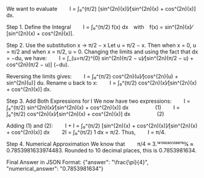 We want to evaluate
  I = ∫₀^(π/2) [sin^(2n)(x)]⁄[sin^(2n)(x) + cos^(2n)(x)] dx.

Step 1. Define the Integral
  I = ∫₀^(π/2) f(x) dx with f(x) = sin^(2n)(x)⁄[sin^(2n)(x) + cos^(2n)(x)].

Step 2. Use the substitution x → π/2 − x
Let u = π/2 − x. Then when x = 0, u = π/2 and when x = π/2, u = 0. Changing the limits and using the fact that dx = −du, we have:
  I = ∫_(u=π/2)^(0) sin^(2n)(π/2 − u)⁄[sin^(2n)(π/2 − u) + cos^(2n)(π/2 − u)] (−du).

Reversing the limits gives:
  I = ∫₀^(π/2) cos^(2n)(u)⁄[cos^(2n)(u) + sin^(2n)(u)] du.
Rename u back to x:
  I = ∫₀^(π/2) cos^(2n)(x)⁄[sin^(2n)(x) + cos^(2n)(x)] dx.

Step 3. Add Both Expressions for I
We now have two expressions:
  I = ∫₀^(π/2) sin^(2n)(x)⁄[sin^(2n)(x) + cos^(2n)(x)] dx     (1)
  I = ∫₀^(π/2) cos^(2n)(x)⁄[sin^(2n)(x) + cos^(2n)(x)] dx     (2)

Adding (1) and (2):
  I + I = ∫₀^(π/2) [sin^(2n)(x) + cos^(2n)(x)]⁄[sin^(2n)(x) + cos^(2n)(x)] dx
  2I = ∫₀^(π/2) 1 dx = π/2.
Thus,
  I = π/4.

Step 4. Numerical Approximation
We know that
  π/4 ≈ 3.141592653589793⁄4 ≈ 0.7853981633974483.
Rounded to 10 decimal places, this is 0.7853981634.

Final Answer in JSON Format:
{"answer": "\\frac{\\pi}{4}", "numerical_answer": "0.7853981634"}
